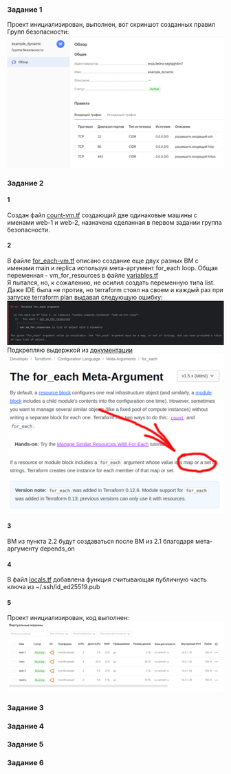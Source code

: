 ### Задание 1  
Проект инициализирован, выполнен, вот скриншот созданных правил Групп безопасности:  
![Security rules](img/tf3-t1.png)  

### Задание 2  
#### 1  
Создан файл [count-vm.tf](src/count-vm.tf) создающий две одинаковые машины с именами web-1 и web-2, назначена сделанная в первом задании группа безопасности.  
#### 2  
В файле [for_each-vm.tf](src/for_each-vm.tf) описано создание еще двух разных ВМ с именами main и replica используя мета-аргумент for_each loop. Общая переменная - vm_for_resources в файле [variables.tf](src/variables.tf)  
Я пытался, но, к сожалению, не осилил создать переменную типа list. Даже IDE была не против, но terraform стоял на своем и каждый раз при запуске terraform plan выдавал следующую ошибку:  
![No list, map or set only](img/tf3-t2-error.png)
Подкрепляю выдержкой из [документации](https://developer.hashicorp.com/terraform/language/meta-arguments/for_each)  
![Doc](img/tf3-t2-doc.png)
#### 3  
ВМ из пункта 2.2 будут создаваться после ВМ из 2.1 благодаря мета-аргументу depends_on  
#### 4  
В файл [locals.tf](src/locals.tf) добавлена функция считывающая публичную часть ключа из ~/.ssh/id_ed25519.pub  
#### 5  
Проект инициализирован, код выполнен:  
![VM`s done](img/tf3-t2-done.png)  

### Задание 3  


### Задание 4  


### Задание 5  
  

### Задание 6  
